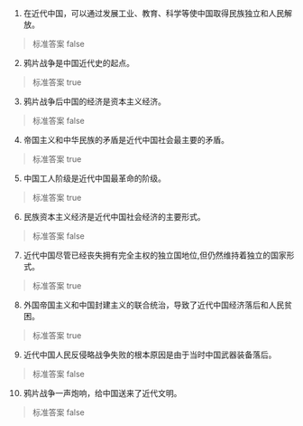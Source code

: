 1. 在近代中国，可以通过发展工业、教育、科学等使中国取得民族独立和人民解放。
>标准答案 false

2. 鸦片战争是中国近代史的起点。
>标准答案 true

3. 鸦片战争后中国的经济是资本主义经济。
>标准答案 false

4. 帝国主义和中华民族的矛盾是近代中国社会最主要的矛盾。
>标准答案 true

5. 中国工人阶级是近代中国最革命的阶级。
>标准答案 true

6. 民族资本主义经济是近代中国社会经济的主要形式。
>标准答案 false

7. 近代中国尽管已经丧失拥有完全主权的独立国地位,但仍然维持着独立的国家形式。
>标准答案 true

8. 外国帝国主义和中国封建主义的联合统治，导致了近代中国经济落后和人民贫困。 &nbsp;
>标准答案 true

9. 近代中国人民反侵略战争失败的根本原因是由于当时中国武器装备落后。
>标准答案 false

10. 鸦片战争一声炮响，给中国送来了近代文明。
>标准答案 false

